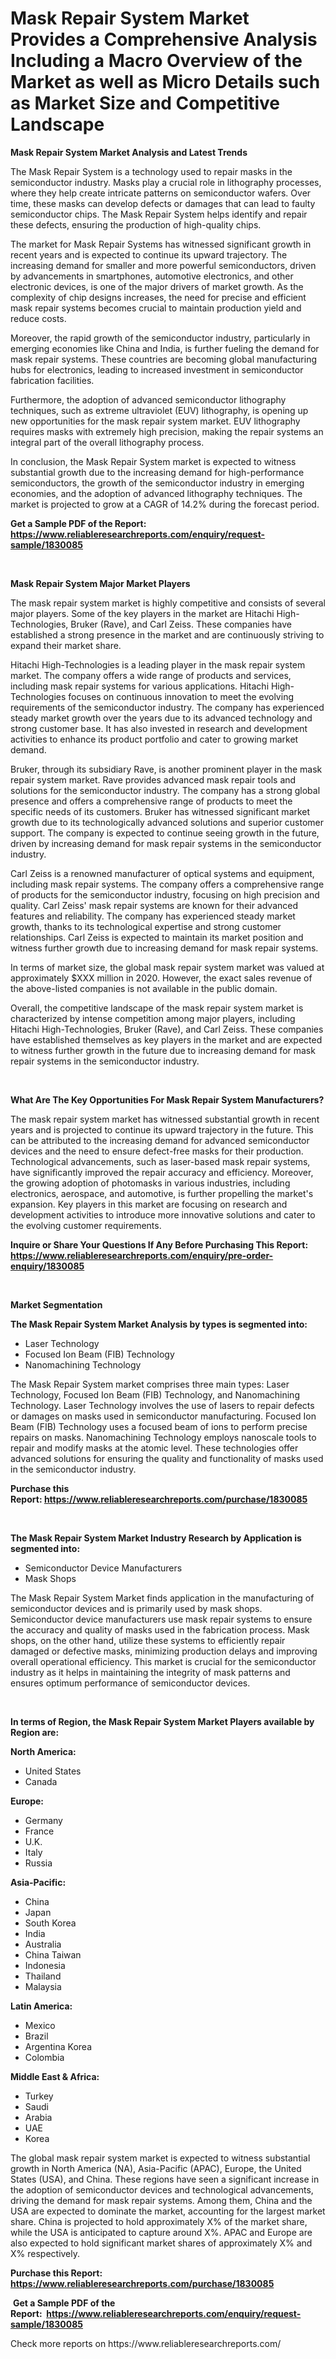 <p><h1>Mask Repair System Market Provides a Comprehensive Analysis Including a Macro Overview of the Market as well as Micro Details such as Market Size and Competitive Landscape</h1></p><p><strong>Mask Repair System Market Analysis and Latest Trends</strong></p>
<p><p>The Mask Repair System is a technology used to repair masks in the semiconductor industry. Masks play a crucial role in lithography processes, where they help create intricate patterns on semiconductor wafers. Over time, these masks can develop defects or damages that can lead to faulty semiconductor chips. The Mask Repair System helps identify and repair these defects, ensuring the production of high-quality chips.</p><p>The market for Mask Repair Systems has witnessed significant growth in recent years and is expected to continue its upward trajectory. The increasing demand for smaller and more powerful semiconductors, driven by advancements in smartphones, automotive electronics, and other electronic devices, is one of the major drivers of market growth. As the complexity of chip designs increases, the need for precise and efficient mask repair systems becomes crucial to maintain production yield and reduce costs.</p><p>Moreover, the rapid growth of the semiconductor industry, particularly in emerging economies like China and India, is further fueling the demand for mask repair systems. These countries are becoming global manufacturing hubs for electronics, leading to increased investment in semiconductor fabrication facilities.</p><p>Furthermore, the adoption of advanced semiconductor lithography techniques, such as extreme ultraviolet (EUV) lithography, is opening up new opportunities for the mask repair system market. EUV lithography requires masks with extremely high precision, making the repair systems an integral part of the overall lithography process.</p><p>In conclusion, the Mask Repair System market is expected to witness substantial growth due to the increasing demand for high-performance semiconductors, the growth of the semiconductor industry in emerging economies, and the adoption of advanced lithography techniques. The market is projected to grow at a CAGR of 14.2% during the forecast period.</p></p>
<p><strong>Get a Sample PDF of the Report:&nbsp; <a href="https://www.reliableresearchreports.com/enquiry/request-sample/1830085">https://www.reliableresearchreports.com/enquiry/request-sample/1830085</a></strong></p>
<p>&nbsp;</p>
<p><strong>Mask Repair System Major Market Players</strong></p>
<p><p>The mask repair system market is highly competitive and consists of several major players. Some of the key players in the market are Hitachi High-Technologies, Bruker (Rave), and Carl Zeiss. These companies have established a strong presence in the market and are continuously striving to expand their market share.</p><p>Hitachi High-Technologies is a leading player in the mask repair system market. The company offers a wide range of products and services, including mask repair systems for various applications. Hitachi High-Technologies focuses on continuous innovation to meet the evolving requirements of the semiconductor industry. The company has experienced steady market growth over the years due to its advanced technology and strong customer base. It has also invested in research and development activities to enhance its product portfolio and cater to growing market demand.</p><p>Bruker, through its subsidiary Rave, is another prominent player in the mask repair system market. Rave provides advanced mask repair tools and solutions for the semiconductor industry. The company has a strong global presence and offers a comprehensive range of products to meet the specific needs of its customers. Bruker has witnessed significant market growth due to its technologically advanced solutions and superior customer support. The company is expected to continue seeing growth in the future, driven by increasing demand for mask repair systems in the semiconductor industry.</p><p>Carl Zeiss is a renowned manufacturer of optical systems and equipment, including mask repair systems. The company offers a comprehensive range of products for the semiconductor industry, focusing on high precision and quality. Carl Zeiss' mask repair systems are known for their advanced features and reliability. The company has experienced steady market growth, thanks to its technological expertise and strong customer relationships. Carl Zeiss is expected to maintain its market position and witness further growth due to increasing demand for mask repair systems.</p><p>In terms of market size, the global mask repair system market was valued at approximately $XXX million in 2020. However, the exact sales revenue of the above-listed companies is not available in the public domain.</p><p>Overall, the competitive landscape of the mask repair system market is characterized by intense competition among major players, including Hitachi High-Technologies, Bruker (Rave), and Carl Zeiss. These companies have established themselves as key players in the market and are expected to witness further growth in the future due to increasing demand for mask repair systems in the semiconductor industry.</p></p>
<p>&nbsp;</p>
<p><strong>What Are The Key Opportunities For Mask Repair System Manufacturers?</strong></p>
<p><p>The mask repair system market has witnessed substantial growth in recent years and is projected to continue its upward trajectory in the future. This can be attributed to the increasing demand for advanced semiconductor devices and the need to ensure defect-free masks for their production. Technological advancements, such as laser-based mask repair systems, have significantly improved the repair accuracy and efficiency. Moreover, the growing adoption of photomasks in various industries, including electronics, aerospace, and automotive, is further propelling the market's expansion. Key players in this market are focusing on research and development activities to introduce more innovative solutions and cater to the evolving customer requirements.</p></p>
<p><strong>Inquire or Share Your Questions If Any Before Purchasing This Report: <a href="https://www.reliableresearchreports.com/enquiry/pre-order-enquiry/1830085">https://www.reliableresearchreports.com/enquiry/pre-order-enquiry/1830085</a></strong></p>
<p>&nbsp;</p>
<p><strong>Market Segmentation</strong></p>
<p><strong>The Mask Repair System Market Analysis by types is segmented into:</strong></p>
<p><ul><li>Laser Technology</li><li>Focused Ion Beam (FIB) Technology</li><li>Nanomachining Technology</li></ul></p>
<p><p>The Mask Repair System market comprises three main types: Laser Technology, Focused Ion Beam (FIB) Technology, and Nanomachining Technology. Laser Technology involves the use of lasers to repair defects or damages on masks used in semiconductor manufacturing. Focused Ion Beam (FIB) Technology uses a focused beam of ions to perform precise repairs on masks. Nanomachining Technology employs nanoscale tools to repair and modify masks at the atomic level. These technologies offer advanced solutions for ensuring the quality and functionality of masks used in the semiconductor industry.</p></p>
<p><strong>Purchase this Report:&nbsp;<a href="https://www.reliableresearchreports.com/purchase/1830085">https://www.reliableresearchreports.com/purchase/1830085</a></strong></p>
<p>&nbsp;</p>
<p><strong>The Mask Repair System Market Industry Research by Application is segmented into:</strong></p>
<p><ul><li>Semiconductor Device Manufacturers</li><li>Mask Shops</li></ul></p>
<p><p>The Mask Repair System Market finds application in the manufacturing of semiconductor devices and is primarily used by mask shops. Semiconductor device manufacturers use mask repair systems to ensure the accuracy and quality of masks used in the fabrication process. Mask shops, on the other hand, utilize these systems to efficiently repair damaged or defective masks, minimizing production delays and improving overall operational efficiency. This market is crucial for the semiconductor industry as it helps in maintaining the integrity of mask patterns and ensures optimum performance of semiconductor devices.</p></p>
<p>&nbsp;</p>
<p><strong>In terms of Region, the Mask Repair System Market Players available by Region are:</strong></p>
<p>
    <p> <strong> North America: </strong>
        <ul>
            <li>United States</li>
            <li>Canada</li>
        </ul>
        </p> 
    <p> <strong> Europe: </strong>
        <ul>
            <li>Germany</li>
            <li>France</li>
            <li>U.K.</li>
            <li>Italy</li>
            <li>Russia</li>
        </ul>
        </p> 
    <p> <strong> Asia-Pacific: </strong>
        <ul>
            <li>China</li>
            <li>Japan</li>
            <li>South Korea</li>
            <li>India</li>
            <li>Australia</li>
            <li>China Taiwan</li>
            <li>Indonesia</li>
            <li>Thailand</li>
            <li>Malaysia</li>
        </ul>
        </p> 
    <p> <strong> Latin America: </strong>
        <ul>
            <li>Mexico</li>
            <li>Brazil</li>
            <li>Argentina Korea</li>
            <li>Colombia</li>
        </ul>
        </p> 
    <p> <strong> Middle East & Africa: </strong>
        <ul>
            <li>Turkey</li>
            <li>Saudi</li>
            <li>Arabia</li>
            <li>UAE</li>
            <li>Korea</li>
        </ul>
    </p>
    </p>
<p><p>The global mask repair system market is expected to witness substantial growth in North America (NA), Asia-Pacific (APAC), Europe, the United States (USA), and China. These regions have seen a significant increase in the adoption of semiconductor devices and technological advancements, driving the demand for mask repair systems. Among them, China and the USA are expected to dominate the market, accounting for the largest market share. China is projected to hold approximately X% of the market share, while the USA is anticipated to capture around X%. APAC and Europe are also expected to hold significant market shares of approximately X% and X% respectively.</p></p>
<p><strong>Purchase this Report: <a href="https://www.reliableresearchreports.com/purchase/1830085">https://www.reliableresearchreports.com/purchase/1830085</a></strong></p>
<p>&nbsp;<strong>Get a Sample PDF of the Report:&nbsp;&nbsp;<a href="https://www.reliableresearchreports.com/enquiry/request-sample/1830085">https://www.reliableresearchreports.com/enquiry/request-sample/1830085</a></strong></p>
<p><strong></strong></p>
<p>Check more reports on https://www.reliableresearchreports.com/</p>